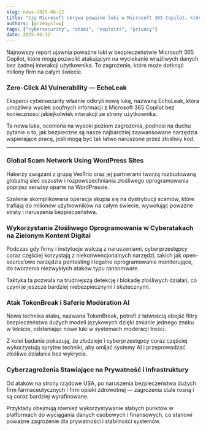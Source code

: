 ```yaml
---
slug: news-2025-06-12
title: "Czy Microsoft ukrywa poważne luki w Microsoft 365 Copilot, które mogą wyciekać dane bez Twojej wiedzy?"
authors: [przemyslvw]
tags: ["cybersecurity", "ataki", "exploits", "privacy"]
date: 2025-06-12
---
```


Najnowszy report ujawnia poważne luki w bezpieczeństwie Microsoft 365 Copilot, które mogą pozwolić atakującym na wyciekanie wrażliwych danych bez żadnej interakcji użytkownika. To zagrożenie, które może dotknąć miliony firm na całym świecie.
<!-- truncate -->
### Zero-Click AI Vulnerability — EchoLeak

Eksperci cybersecurity właśnie odkryli nową lukę, nazwaną EchoLeak, która umożliwia wyciek poufnych informacji z Microsoft 365 Copilot bez konieczności jakiejkolwiek interakcji ze strony użytkownika.

Ta nowa luka, oceniona na wysoki poziom zagrożenia, podnosi na duchu pytanie o to, jak bezpieczne są nasze najbardziej zaawansowane narzędzia wspierające pracę, jeśli mogą być tak łatwo naruszone przez złośliwy kod.


---

### Global Scam Network Using WordPress Sites

Hakerzy związani z grupą VexTrio oraz jej partnerami tworzą rozbudowaną globalną sieć oszustw i rozpowszechniania złośliwego oprogramowania poprzez serwisy oparte na WordPressie.

Szalenie skomplikowana operacja skupia się na dystrybucji scamów, które trafiają do milionów użytkowników na całym świecie, wywołując poważne straty i naruszenia bezpieczeństwa.


### Wykorzystanie Złośliwego Oprogramowania w Cyberatakach na Zielonym Kontent Digital

Podczas gdy firmy i instytucje walczą z naruszeniami, cyberprzestępcy coraz częściej korzystają z niekonwencjonalnych narzędzi, takich jak open-source’owe narzędzia pentesting i legalne oprogramowanie monitorujące, do tworzenia niezwykłych ataków typu ransomware.

Taktyka ta pozwala na trudniejszą detekcję i blokadę złośliwych działań, co czyni je jeszcze bardziej niebezpiecznymi i skutecznymi.


### Atak TokenBreak i Saferie Modération AI

Nowa technika ataku, nazwana TokenBreak, potrafi z łatwością obejść filtry bezpieczeństwa dużych modeli językowych dzięki zmianie jednego znaku w tekście, odsłaniając nowe luki w systemach moderacji treści.

Z kolei badania pokazują, że złodzieje i cyberprzestępcy coraz częściej wykorzystują sprytne techniki, aby omijać systemy AI i przeprowadzać złośliwe działania bez wykrycia.


### Cyberzagrożenia Stawiające na Prywatność i Infrastruktury

Od ataków na strony rządowe USA, po naruszenia bezpieczeństwa dużych firm farmaceutycznych i firm opieki zdrowotnej — zagrożenia stale rosną i są coraz bardziej wyrafinowane.

Przykłady obejmują również wykorzystywanie słabych punktów w platformach do wyciągania danych osobowych i finansowych, co stanowi poważne zagrożenie dla prywatności i stabilności systemów.


